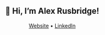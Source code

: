 <h2 align="center">👋 Hi, I’m Alex Rusbridge!</h2>
<p align="center">
    <a href="https://alexrusbridge.co.uk">Website</a> •
    <a href="https://www.linkedin.com/in/alexrusbridge/">LinkedIn</a>
</p>
